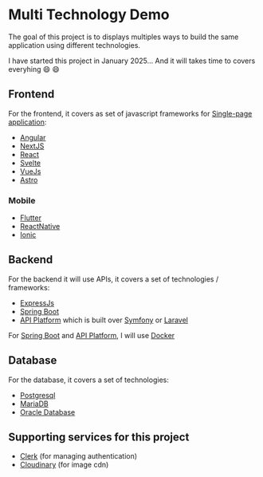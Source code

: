 # Multi Technology Demo

The goal of this project is to displays multiples ways to build the same application using different technologies.

I have started this project in January 2025... And it will takes time to covers everyhing 😄 😄

## Frontend

For the frontend, it covers as set of javascript frameworks for [Single-page application](https://en.wikipedia.org/wiki/Single-page_application):

- [Angular](https://angular.dev/)
- [NextJS](https://nextjs.org/)
- [React](https://react.dev/)
- [Svelte](https://svelte.dev/)
- [VueJs](https://vuejs.org/)
- [Astro](https://astro.build/)

### Mobile

- [Flutter](https://flutter.dev/)
- [ReactNative](https://reactnative.dev/)
- [Ionic](https://ionicframework.com/)

## Backend

For the backend it will use APIs, it covers a set of technologies / frameworks:

- [ExpressJs](https://expressjs.com/)
- [Spring Boot](https://spring.io/projects/spring-boot)
- [API Platform](https://api-platform.com/) which is built over [Symfony](https://symfony.com/) or [Laravel](https://laravel.com)

For [Spring Boot](https://spring.io/projects/spring-boot) and [API Platform](https://api-platform.com/), I will use [Docker](https://www.docker.com/)

## Database

For the database, it covers a set of technologies:

- [Postgresql](https://www.postgresql.org/)
- [MariaDB](https://mariadb.com/)
- [Oracle Database](https://www.oracle.com/database/)

## Supporting services for this project

- [Clerk](https://clerk.com) (for managing authentication)
- [Cloudinary](https://cloudinary.com) (for image cdn)
